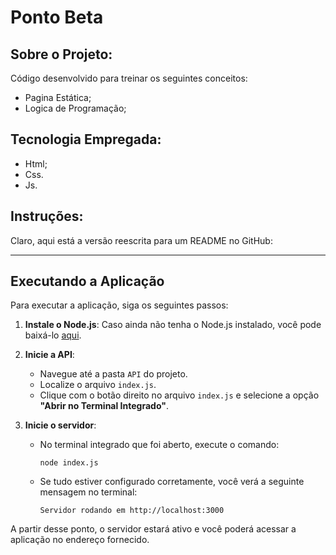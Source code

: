 # Ponto Beta

## Sobre o Projeto:

Código desenvolvido para treinar os seguintes conceitos:
- Pagina Estática;
- Logica de Programação;

## Tecnologia Empregada:

- Html;
- Css.
- Js.

## Instruções:
Claro, aqui está a versão reescrita para um README no GitHub:

---

## Executando a Aplicação

Para executar a aplicação, siga os seguintes passos:

1. **Instale o Node.js**: Caso ainda não tenha o Node.js instalado, você pode baixá-lo [aqui](https://nodejs.org/).

2. **Inicie a API**:
   - Navegue até a pasta `API` do projeto.
   - Localize o arquivo `index.js`.
   - Clique com o botão direito no arquivo `index.js` e selecione a opção **"Abrir no Terminal Integrado"**.

3. **Inicie o servidor**:
   - No terminal integrado que foi aberto, execute o comando:
     ```
     node index.js
     ```
   - Se tudo estiver configurado corretamente, você verá a seguinte mensagem no terminal:
     ```
     Servidor rodando em http://localhost:3000
     ```

A partir desse ponto, o servidor estará ativo e você poderá acessar a aplicação no endereço fornecido.





